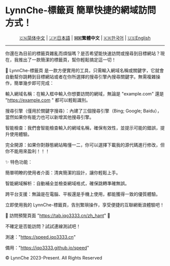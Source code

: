 # LynnChe-標籤頁 簡單快捷的網域訪問方式！

<p align="center" class="language" title="Language selection 语言选择">
  <a href="README.md">🇨🇳简体中文</a> | 
<a href="README_ja_JP.md">🇯🇵日本語</a> | 
    <b>🇭🇰繁體中文</b> | 
<a href="README_ko_KR.md">🇰🇷한국어</a> |
  <a href="README_en_us.md">🇺🇸English</a> 
</p>
<hr>
你還在為目前的標籤頁雜亂而煩惱嗎？是否希望能快速訪問或搜尋到目標網站？現在，我推出了一款簡潔的標籤頁，幫你輕鬆搞定這一切！

🔗 LynnChe-標籤頁 是一款方便實用的工具，只需輸入網域名稱或關鍵字，它就會自動幫你跳轉到目標網站或者在你所選擇的搜尋引擎內搜尋關鍵字。無需複雜操作，簡單幾步即可完成：

輸入網域名稱：在輸入框中輸入你想要訪問的網域，無論是 "example.com" 還是 "https://example.com
" 都可以輕鬆識別。

搜尋引擎（僅用於關鍵字搜尋）：內建了三個搜尋引擎（Bing; Google; Baidu），當然如果你有能力也可以新增其他搜尋引擎。

智能檢查：我們會智能檢查輸入的網域名稱，確保有效性，並提示可能的錯誤，提升使用體驗。

完全開源：如果你對靜態網站略懂一二，你可以選擇下載我的源代碼進行修改，但你不能用來盈利！！！

✨ 特色功能：

簡單明瞭的使用者介面：清爽簡潔的設計，讓你輕鬆上手。

智能網域解析：自動補全並檢查網域格式，確保跳轉準確無誤。

跨平台支援：無論是在電腦、平板還是手機上使用，都能獲得一致的優質體驗。

立即使用我的 LynnChe-標籤頁，告別繁瑣操作，享受便捷的互聯網衝浪體驗吧！

📌 訪問預覽頁面 "https://tab.iqo3333.cn/zh_hant" 🔗

不確定是否能訪問？試試連線測試吧！

測速："https://speed.iqo3333.cn"

備用："https://iqo3333.github.io/speed"

© LynnChe 2023-Present. All Rights Reserved
